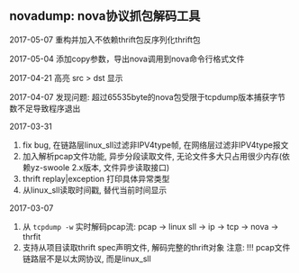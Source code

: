 ## novadump: nova协议抓包解码工具

2017-05-07
重构并加入不依赖thrift包反序列化thrift包

2017-05-04
添加copy参数，导出nova调用到nova命令行格式文件

2017-04-21
高亮 src > dst 显示

2017-04-07
发现问题: 超过65535byte的nova包受限于tcpdump版本捕获字节数不足导致程序退出

2017-03-31
1. fix bug, 在链路层linux_sll过滤非IPV4type帧, 在网络层过滤非IPV4type报文
2. 加入解析pcap文件功能, 异步分段读取文件, 无论文件多大只占用很少内存(依赖yz-swoole 2.x版本, 文件异步读取接口)
3. thrift replay|exception 打印具体异常类型
4. 从linux_sll读取时间戳, 替代当前时间显示

2017-03-07
1. 从 `tcpdump -w` 实时解码pcap流: pcap -> linux sll -> ip -> tcp -> nova -> thrfit
2. 支持从项目读取thrift spec声明文件, 解码完整的thrift对象
注意: !!! pcap文件 链路层不是以太网协议, 而是linux_sll